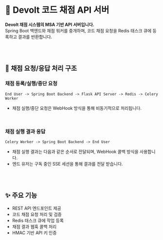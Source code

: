 # 🚀 Devolt 코드 채점 API 서버

**Devolt 채점 시스템의 MSA 기반 API 서버입니다.**  
Spring Boot 백엔드와 채점 워커를 중개하며, 코드 채점 요청을 Redis 태스크 큐에 등록하고 결과를 반환합니다.

<br /><br />




## 🧱 채점 요청/응답 처리 구조
### 채점 등록/실행/중단 요청
```
End User -> Spring Boot Backend -> Flask API Server -> Redis -> Celery Worker
```
- 채점 실행/중단 요청은 WebHook 방식을 통해 비동기적으로 처리됩니다.
<br />

### 채점 실행 결과 응답
```
Celery Worker -> Spring Boot Backend -> End User
```
- 채점 실행 결과는 다음과 같은 순서로 전달되며, WebHook 콜백 방식을 사용합니다.
- 엔드 유저는 구독 중인 SSE 세션을 통해 결과를 전달 받습니다.

<br /><br />




## ✨ 주요 기능

- REST API 엔드포인트 제공
- 코드 채점 요청 처리 및 검증
- Redis 태스크 큐에 작업 등록
- 채점 결과 웹훅 콜백 처리
- HMAC 기반 API 키 인증
